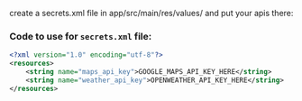 create a secrets.xml file in app/src/main/res/values/ and put your apis there:

### Code to use for `secrets.xml` file:
```xml
<?xml version="1.0" encoding="utf-8"?>
<resources>
    <string name="maps_api_key">GOOGLE_MAPS_API_KEY_HERE</string>
    <string name="weather_api_key">OPENWEATHER_API_KEY_HERE</string>
</resources>
